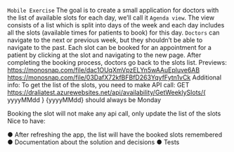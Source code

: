 `Mobile Exercise`
The goal is to create a small application for doctors with the list of available slots for each day, we’ll call it `Agenda view`.
The view consists of a list which is split into days of the week and each day includes all the slots (available times for patients to book) for this day. `Doctors` can navigate to the next or previous week, but they shouldn’t be able to navigate to the past.
Each slot can be booked for an appointment for a patient by clicking at the slot and navigating to the new page. After completing the booking process, doctors go back to the slots list.
Previews:
https://monosnap.com/file/dac1OUqXmVpzELYn5wAAuEpluve6AB https://monosnap.com/file/03DafX72kfBFBfD263YqyfFytn1vCk
Additional info:
To get the list of the slots, you need to make API call:
GET https://draliatest.azurewebsites.net/api/availability/GetWeeklySlots/{ yyyyMMdd }
{yyyyMMdd} should always be Monday


Booking the slot will not make any api call, only update the list of the slots Nice to have:

● After refreshing the app, the list will have the booked slots remembered
● Documentation about the solution and decisions
● Tests
